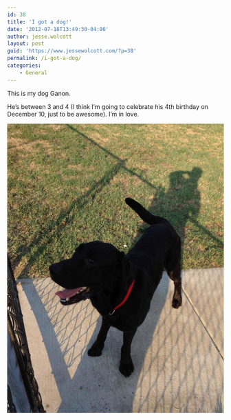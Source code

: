 ```yaml
---
id: 38
title: 'I got a dog!'
date: '2012-07-18T13:49:30-04:00'
author: jesse.wolcott
layout: post
guid: 'https://www.jessewolcott.com/?p=38'
permalink: /i-got-a-dog/
categories:
    - General
---
```


This is my dog Ganon.

He’s between 3 and 4 (I think I’m going to celebrate his 4th birthday on December 10, just to be awesome). I’m in love.

![GK20e](/assets/img/2012/07/GK20e.jpg)

